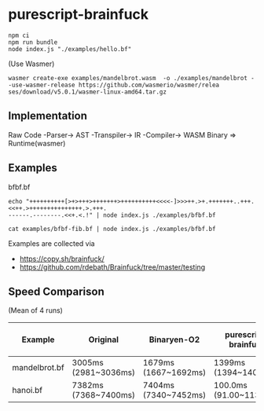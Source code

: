 # purescript-brainfuck

```
npm ci
npm run bundle
node index.js "./examples/hello.bf"
```

(Use Wasmer)

```
wasmer create-exe examples/mandelbrot.wasm  -o ./examples/mandelbrot --use-wasmer-release https://github.com/wasmerio/wasmer/relea
ses/download/v5.0.1/wasmer-linux-amd64.tar.gz
```

## Implementation

Raw Code -Parser-> AST -Transpiler-> IR -Compiler-> WASM Binary => Runtime(wasmer)

## Examples

bfbf.bf

```
echo "++++++++++[>+>+++>+++++++>++++++++++<<<<-]>>>++.>+.+++++++..+++.<<++.>+++++++++++++++.>.+++.
------.--------.<<+.<.!" | node index.js ./examples/bfbf.bf
```

```
cat examples/bfbf-fib.bf | node index.js ./examples/bfbf.bf
```

Examples are collected via

- https://copy.sh/brainfuck/
- https://github.com/rdebath/Brainfuck/tree/master/testing

## Speed Comparison

(Mean of 4 runs)

| Example       | Original             | Binaryen-O2          | purescript-brainfuck    | Binaryen + purscript-brainfuck | (Wasmer create-exe)  |
| ------------- | -------------------- | -------------------- | ----------------------- | ------------------------------ | -------------------- |
| mandelbrot.bf | 3005ms (2981~3036ms) | 1679ms (1667~1692ms) | 1399ms (1394~1407ms)    | 1410ms (1379~1449ms)           | 1072ms (1043~1107ms) |
| hanoi.bf      | 7382ms (7368~7400ms) | 7404ms (7340~7452ms) | 100.0ms (91.00~113.0ms) | 90.25ms (81.00~94.00ms)        | 1274ms (1258~1294ms) |
